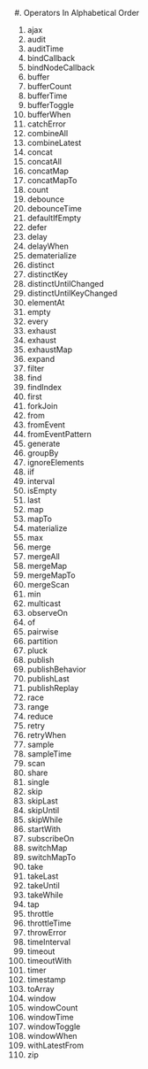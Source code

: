 #. Operators In Alphabetical Order

1. ajax
2. audit
3. auditTime
4. bindCallback
5. bindNodeCallback
6. buffer
7. bufferCount
8. bufferTime
9. bufferToggle
10. bufferWhen
11. catchError
12. combineAll
13. combineLatest
14. concat
15. concatAll
16. concatMap
17. concatMapTo
18. count
19. debounce
20. debounceTime
21. defaultIfEmpty
22. defer
23. delay
24. delayWhen
25. dematerialize
26. distinct
27. distinctKey
28. distinctUntilChanged
29. distinctUntilKeyChanged
30. elementAt
31. empty
32. every
33. exhaust
34. exhaust
35. exhaustMap
36. expand
37. filter
38. find
39. findIndex
40. first
41. forkJoin
42. from
43. fromEvent
44. fromEventPattern
45. generate
46. groupBy
47. ignoreElements
48. iif
49. interval
50. isEmpty
51. last
52. map
53. mapTo
54. materialize
55. max
56. merge
57. mergeAll
58. mergeMap
59. mergeMapTo
60. mergeScan
61. min
62. multicast
63. observeOn
64. of
65. pairwise
66. partition
67. pluck
68. publish
69. publishBehavior
70. publishLast
71. publishReplay
72. race
73. range
74. reduce
75. retry
76. retryWhen
77. sample
78. sampleTime
79. scan
80. share
81. single
82. skip
83. skipLast
84. skipUntil
85. skipWhile
86. startWith
87. subscribeOn
88. switchMap
89. switchMapTo
90. take
91. takeLast
92. takeUntil
93. takeWhile
94. tap
95. throttle
96. throttleTime
97. throwError
98. timeInterval
99. timeout
100. timeoutWith
101. timer
102. timestamp
103. toArray
104. window
105. windowCount
106. windowTime
107. windowToggle
108. windowWhen
109. withLatestFrom
110. zip
